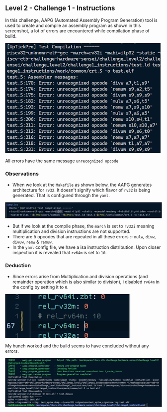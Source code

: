 ## Level 2 - Challenge 1 - Instructions

In this challenge, AAPG (Automated Assembly Program Generation) tool is used to create and compile an assembly program as shown in this screenshot, a lot of errors are encountered while compilation phase of build.

<img src="imgs/bug_encounter.png" width="500">

All errors have the same message `unrecognized opcode`

### Observations

- When we look at the `Makefile` as shown below, the AAPG generates architecture for `rv32`. It doesn't signify which flavor of `rv32` is being generated. That is configured through the `yaml`.

<img src="imgs/compile.png">

- But if we look at the compile phase, the `march` is set to `rv32i` meaning multiplication and division instructions are not supported.
- There are 5 opcodes that are repeated in all these errors :- `mulw`, `divw`, `divuw`, `remw` & `remuw`.
- In the `yaml` config file, we have a isa instruction distribution. Upon closer inspection it is revealed that `rv64m` is set to `10`.

### Deduction

- Since errors arise from Multiplication and division operations (and remainder operation which is also similar to division), i disabled `rv64m` in the config by setting it to `0`.

<img src="imgs/changes.png" width="400">

My hunch worked and the build seems to have concluded without any errors.

![Bugs Caught !](imgs/bug_free.png)

